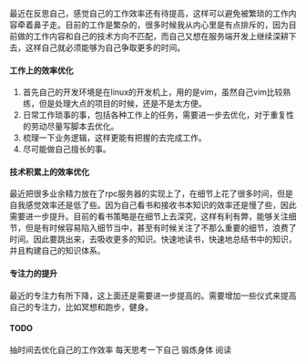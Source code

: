<!--
author: checkking
date: 2017-03-12
title: 做一个卓有成效的程序员
tags: 杂谈
category: 杂谈
status: publish
summary: 效率是生产力
-->
最近在反思自己，感觉自己的工作效率还有待提高，这样可以避免被繁琐的工作内容牵着鼻子走。目前的工作是繁杂的，很多时候我从内心里是有点排斥的，因为目前做的工作内容和自己的技术方向不匹配，而自己又想在服务端开发上继续深耕下去，这样自己就必须能够为自己争取更多的时间。

#### 工作上的效率优化
1. 首先自己的开发环境是在linux的开发机上，用的是vim，虽然自己vim比较熟练，但是处理大点的项目的时候，还是不是太方便。
2. 日常工作琐事的事，包括各种工作上的任务，需要进一步去优化，对于重复性的劳动尽量写脚本去优化。
3. 梳理一下业务逻辑，这样更能有把握的去完成工作。
4. 尽可能做自己擅长的事。

#### 技术积累上的效率优化
最近把很多业余精力放在了rpc服务器的实现上了，在细节上花了很多时间，但是自我感觉效率还是低了些。因为自己看书和接收书本知识的效率还是慢了些，因此需要进一步提升。目前的看书策略是在细节上去深究，这样有利有弊，能够关注细节，但是有时候容易陷入细节当中，甚至有时候关注了不那么重要的细节，浪费了时间。因此要跳出来，去吸收更多的知识。快速地读书，快速地总结书中的知识，并且构建自己的知识体系。

#### 专注力的提升
最近的专注力有所下降，这上面还是需要进一步提高的。需要增加一些仪式来提高自己的专注力，比如冥想和跑步，健身。


#### TODO
抽时间去优化自己的工作效率
每天思考一下自己
锻炼身体
阅读